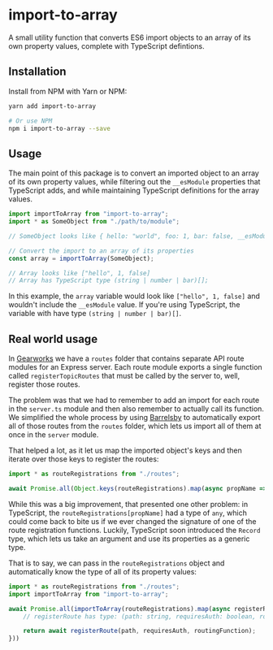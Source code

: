 # import-to-array
A small utility function that converts ES6 import objects to an array of its own property values, complete with TypeScript defintions.

## Installation

Install from NPM with Yarn or NPM:

```bash
yarn add import-to-array

# Or use NPM
npm i import-to-array --save
```

## Usage

The main point of this package is to convert an imported object to an array of its own property values, while filtering out the `__esModule` properties that TypeScript adds, and while maintaining TypeScript definitions for the array values.

```ts
import importToArray from "import-to-array";
import * as SomeObject from "./path/to/module";

// SomeObject looks like { hello: "world", foo: 1, bar: false, __esModule: any }

// Convert the import to an array of its properties
const array = importToArray(SomeObject);

// Array looks like ["hello", 1, false]
// Array has TypeScript type (string | number | bar)[];
```

In this example, the `array` variable would look like `["hello", 1, false]` and wouldn't include the `__esModule` value. If you're using TypeScript, the variable with have type `(string | number | bar)[]`.

## Real world usage

In [Gearworks](https://github.com/nozzlegear/gearworks) we have a `routes` folder that contains separate API route modules for an Express server. Each route module exports a single function called `registerTopicRoutes` that must be called by the server to, well, register those routes. 

The problem was that we had to remember to add an import for each route in the `server.ts` module and then also remember to actually call its function. We simplified the whole process by using [Barrelsby](https://github.com/bencoveney/barrelsby) to automatically export all of those routes from the `routes` folder, which lets us import all of them at once in the `server` module.

That helped a lot, as it let us map the imported object's keys and then iterate over those keys to register the routes:

```ts
import * as routeRegistrations from "./routes";

await Promise.all(Object.keys(routeRegistrations).map(async propName => await routeRegistrations[propName](arg1, arg2, etc)));
```

While this was a big improvement, that presented one other problem: in TypeScript, the `routeRegistrations[propName]` had a type of `any`, which could come back to bite us if we ever changed the signature of one of the route registration functions. Luckily, TypeScript soon introduced the `Record` type, which lets us take an argument and use its properties as a generic type. 

That is to say, we can pass in the `routeRegistrations` object and automatically know the type of all of its property values:

```ts
import * as routeRegistrations from "./routes";
import importToArray from "import-to-array";

await Promise.all(importToArray(routeRegistrations).map(async registerRoute => {
    // registerRoute has type: (path: string, requiresAuth: boolean, routingFunction: RoutingFunction) => Promise<void>;

    return await registerRoute(path, requiresAuth, routingFunction);
}))
```